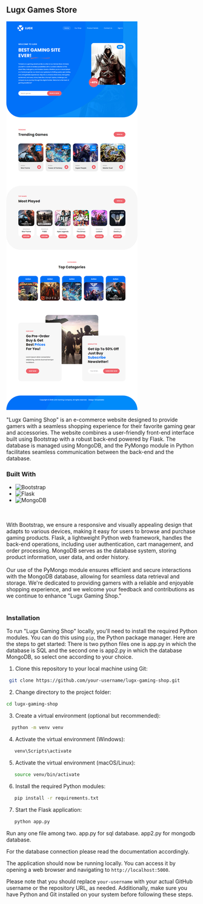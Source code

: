 ## Lugx Games Store

![enter image description here](/static/images/lugx.png)

"Lugx Gaming Shop" is an e-commerce website designed to provide gamers with a seamless shopping experience for their favorite gaming gear and accessories. The website combines a user-friendly front-end interface built using Bootstrap with a robust back-end powered by Flask. The database is managed using MongoDB, and the PyMongo module in Python facilitates seamless communication between the back-end and the database.

### Built With

- ![Bootstrap](https://img.shields.io/badge/Bootstrap-7952B3?style=for-the-badge&logo=bootstrap&logoColor=white)
- ![Flask](https://img.shields.io/badge/Flask-000000?style=for-the-badge&logo=flask&logoColor=white)
- ![MongoDB](https://img.shields.io/badge/MongoDB-47A248?style=for-the-badge&logo=mongodb&logoColor=white)

<br>
<br>
With Bootstrap, we ensure a responsive and visually appealing design that adapts to various devices, making it easy for users to browse and purchase gaming products. Flask, a lightweight Python web framework, handles the back-end operations, including user authentication, cart management, and order processing. MongoDB serves as the database system, storing product information, user data, and order history.
<br>
<br>
Our use of the PyMongo module ensures efficient and secure interactions with the MongoDB database, allowing for seamless data retrieval and storage. We're dedicated to providing gamers with a reliable and enjoyable shopping experience, and we welcome your feedback and contributions as we continue to enhance "Lugx Gaming Shop."

<br>
<br>

### Installation

To run "Lugx Gaming Shop" locally, you'll need to install the required Python modules. You can do this using `pip`, the Python package manager. Here are the steps to get started:
There is two python files one is app.py in which the database is SQL and the second one is app2.py in which the database MongoDB, so select one according to your choice.

1. Clone this repository to your local machine using Git:

```sh
 git clone https://github.com/your-username/lugx-gaming-shop.git
```

2. Change directory to the project folder:

```sh
cd lugx-gaming-shop
```

3. Create a virtual environment (optional but recommended):

```sh
  python -m venv venv
```

4. Activate the virtual environment (Windows):

```sh
   venv\Scripts\activate
```

5. Activate the virtual environment (macOS/Linux):

```sh
   source venv/bin/activate
```

6. Install the required Python modules:

```sh
   pip install -r requirements.txt
```

7. Start the Flask application:

```sh
   python app.py
```

Run any one file among two.
app.py for sql database.
app2.py for mongodb database.

For the database connection please read the documentation accordingly.

The application should now be running locally. You can access it by opening a web browser and navigating to `http://localhost:5000`.

Please note that you should replace `your-username` with your actual GitHub username or the repository URL, as needed. Additionally, make sure you have Python and Git installed on your system before following these steps.

<!-- https://www.markdownguide.org/basic-syntax/#reference-style-links -->

[contributors-shield]: https://img.shields.io/github/contributors/othneildrew/Best-README-Template.svg?style=for-the-badge
[contributors-url]: https://github.com/othneildrew/Best-README-Template/graphs/contributors
[forks-shield]: https://img.shields.io/github/forks/othneildrew/Best-README-Template.svg?style=for-the-badge
[forks-url]: https://github.com/othneildrew/Best-README-Template/network/members
[stars-shield]: https://img.shields.io/github/stars/othneildrew/Best-README-Template.svg?style=for-the-badge
[stars-url]: https://github.com/othneildrew/Best-README-Template/stargazers
[issues-shield]: https://img.shields.io/github/issues/othneildrew/Best-README-Template.svg?style=for-the-badge
[issues-url]: https://github.com/othneildrew/Best-README-Template/issues
[license-shield]: https://img.shields.io/github/license/othneildrew/Best-README-Template.svg?style=for-the-badge
[license-url]: https://github.com/othneildrew/Best-README-Template/blob/master/LICENSE.txt
[linkedin-shield]: https://img.shields.io/badge/-LinkedIn-black.svg?style=for-the-badge&logo=linkedin&colorB=555
[linkedin-url]: https://linkedin.com/in/othneildrew
[product-screenshot]: images/screenshot.png
[Next.js]: https://img.shields.io/badge/next.js-000000?style=for-the-badge&logo=nextdotjs&logoColor=white
[Next-url]: https://nodejs.org/
[React.js]: https://img.shields.io/badge/React-20232A?style=for-the-badge&logo=react&logoColor=61DAFB
[React-url]: https://reactjs.org/
[Vue.js]: https://img.shields.io/badge/Vue.js-35495E?style=for-the-badge&logo=vuedotjs&logoColor=4FC08D
[Vue-url]: https://vuejs.org/
[Angular.io]: https://img.shields.io/badge/Angular-DD0031?style=for-the-badge&logo=angular&logoColor=white
[Angular-url]: https://angular.io/
[Svelte.dev]: https://img.shields.io/badge/Svelte-4A4A55?style=for-the-badge&logo=svelte&logoColor=FF3E00
[Svelte-url]: https://svelte.dev/
[Laravel.com]: https://img.shields.io/badge/Laravel-FF2D20?style=for-the-badge&logo=laravel&logoColor=white
[Laravel-url]: https://laravel.com
[Bootstrap.com]: https://img.shields.io/badge/Bootstrap-563D7C?style=for-the-badge&logo=bootstrap&logoColor=white
[Bootstrap-url]: https://getbootstrap.com
[JQuery.com]: https://img.shields.io/badge/jQuery-0769AD?style=for-the-badge&logo=jquery&logoColor=white
[JQuery-url]: https://jquery.com
